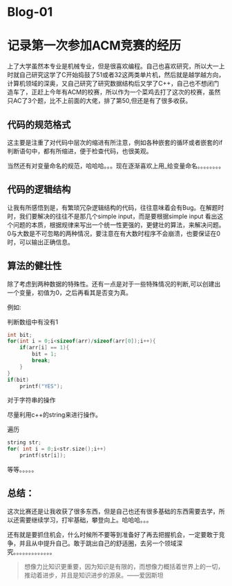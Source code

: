 # Blog-01

# 记录第一次参加ACM竞赛的经历

上了大学虽然本专业是机械专业，但是很喜欢编程。自己也喜欢研究，所以大一上时就自己研究这学了C开始捣鼓了51或者32这两类单片机，然后就是越学越方向，计算机领域的深奥，又自己研究了研究数据结构后又学了C++，自己也不想闭门造车了，正赶上今年有ACM的校赛，所以作为一个菜鸡去打了这次的校赛，虽然只AC了3个题，比不上前面的大佬，排了第50,但还是有了很多收获。  

## 代码的规范格式

这主要是注重了对代码中层次的缩进有所注意，例如各种嵌套的循环或者嵌套的if判断语句中，都有所缩进，便于检查代码，也很美观。

当然还有对变量命名的规范，哈哈哈。。。现在逐渐喜欢上用_给变量命名。。。。。。。。

## 代码的逻辑结构

让我有所感悟到是，有繁琐冗杂逻辑结构的代码，往往意味着会有Bug。在解题时时，我们要解决的往往不是那几个simple input，而是要根据simple input 看出这个问题的本质，根据规律来写出一个统一性更强的，更健壮的算法，来解决问题。0与大数是不可忽略的两种情况，要注意在有大数时程序不会崩溃，也要保证在0时，可以输出正确信息。

## 算法的健壮性

除了考虑到两种数据的特殊性。还有一点是对于一些特殊情况的判断,可以创建出一个变量，初值为0，之后再看其是否变为真。

例如:

判断数组中有没有1

```cpp
int bit;
for(int i = 0;i<sizeof(arr)/sizeof(arr[0]);i++){
    if(arr[i] == 1){
        bit = 1;
        break;
    }
}
if(bit)
    printf("YES");
```

对于字符串的操作

尽量利用c++的string来进行操作。

遍历

```cpp
string str;
for( int i = 0;i<str.size();i++)
    printf(str[i]);
```

等等。。。。。

## 总结：

这次比赛还是让我收获了很多东西，但是自己也还有很多基础的东西需要去学，所以还需要继续学习，打牢基础，攀登向上。哈哈哈。。。

还有就是要抓住机会，什么时候所不要等到准备好了再去把握机会，一定要敢于竞争，并且从中提升自己。敢于跳出自己的舒适圈，去另一个领域深究。。。。。。。。。。。。。


> 想像力比知识更重要，因为知识是有限的，而想像力概括着世界上的一切，推动着进步，并且是知识进步的源泉。——爱因斯坦